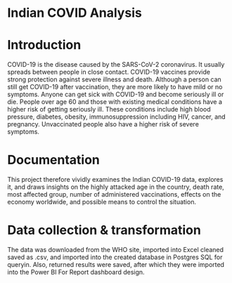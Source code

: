 # Indian COVID Analysis 
# Introduction 
COVID-19 is the disease caused by the SARS-CoV-2 coronavirus. It usually spreads between people in close contact.
COVID-19 vaccines provide strong protection against severe illness and death. Although a person can still get COVID-19 after vaccination, they are more likely to have mild or no symptoms. Anyone can get sick with COVID-19 and become seriously ill or die.
People over age 60 and those with existing medical conditions have a higher risk of getting seriously ill. These conditions include high blood pressure, diabetes, obesity, immunosuppression including HIV, cancer, and pregnancy. Unvaccinated people also have a higher risk of severe symptoms. 

# Documentation
This project therefore vividly examines the Indian COVID-19 data, explores it, and draws insights on the highly attacked age in the country, death rate, most affected group, number of administered vaccinations, effects on the economy worldwide, and possible means to control the situation. 

# Data collection & transformation 
The data was downloaded from the WHO site, imported into Excel cleaned saved as .csv, and imported into the created database in Postgres SQL for queryin. Also, returned results were saved, after which they were imported into the Power BI For Report dashboard design.

